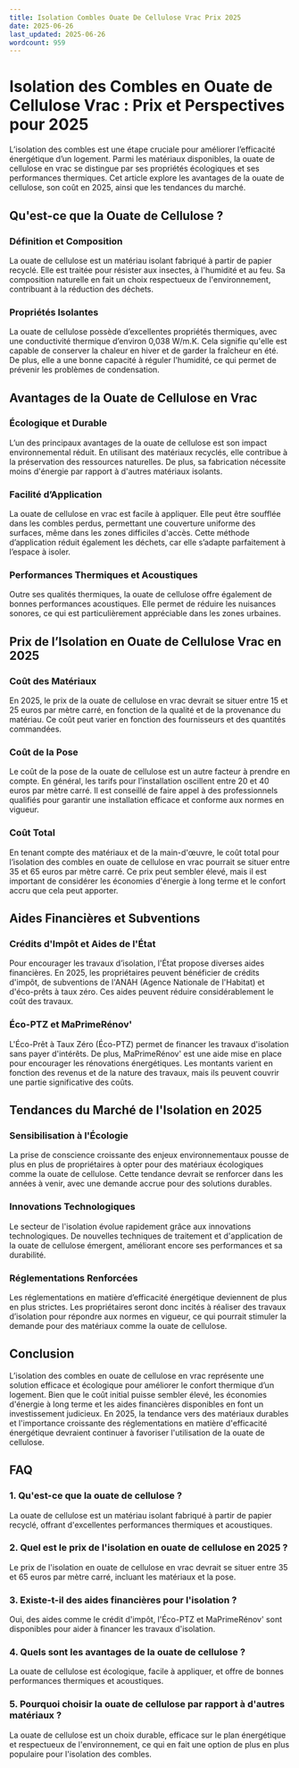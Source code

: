 ```yaml
---
title: Isolation Combles Ouate De Cellulose Vrac Prix 2025
date: 2025-06-26
last_updated: 2025-06-26
wordcount: 959
---
```


# Isolation des Combles en Ouate de Cellulose Vrac : Prix et Perspectives pour 2025

L’isolation des combles est une étape cruciale pour améliorer l’efficacité énergétique d’un logement. Parmi les matériaux disponibles, la ouate de cellulose en vrac se distingue par ses propriétés écologiques et ses performances thermiques. Cet article explore les avantages de la ouate de cellulose, son coût en 2025, ainsi que les tendances du marché.

## Qu'est-ce que la Ouate de Cellulose ?

### Définition et Composition

La ouate de cellulose est un matériau isolant fabriqué à partir de papier recyclé. Elle est traitée pour résister aux insectes, à l'humidité et au feu. Sa composition naturelle en fait un choix respectueux de l'environnement, contribuant à la réduction des déchets.

### Propriétés Isolantes

La ouate de cellulose possède d’excellentes propriétés thermiques, avec une conductivité thermique d’environ 0,038 W/m.K. Cela signifie qu'elle est capable de conserver la chaleur en hiver et de garder la fraîcheur en été. De plus, elle a une bonne capacité à réguler l'humidité, ce qui permet de prévenir les problèmes de condensation.

## Avantages de la Ouate de Cellulose en Vrac

### Écologique et Durable

L’un des principaux avantages de la ouate de cellulose est son impact environnemental réduit. En utilisant des matériaux recyclés, elle contribue à la préservation des ressources naturelles. De plus, sa fabrication nécessite moins d'énergie par rapport à d'autres matériaux isolants.

### Facilité d’Application

La ouate de cellulose en vrac est facile à appliquer. Elle peut être soufflée dans les combles perdus, permettant une couverture uniforme des surfaces, même dans les zones difficiles d'accès. Cette méthode d’application réduit également les déchets, car elle s’adapte parfaitement à l’espace à isoler.

### Performances Thermiques et Acoustiques

Outre ses qualités thermiques, la ouate de cellulose offre également de bonnes performances acoustiques. Elle permet de réduire les nuisances sonores, ce qui est particulièrement appréciable dans les zones urbaines.

## Prix de l’Isolation en Ouate de Cellulose Vrac en 2025

### Coût des Matériaux

En 2025, le prix de la ouate de cellulose en vrac devrait se situer entre 15 et 25 euros par mètre carré, en fonction de la qualité et de la provenance du matériau. Ce coût peut varier en fonction des fournisseurs et des quantités commandées.

### Coût de la Pose

Le coût de la pose de la ouate de cellulose est un autre facteur à prendre en compte. En général, les tarifs pour l’installation oscillent entre 20 et 40 euros par mètre carré. Il est conseillé de faire appel à des professionnels qualifiés pour garantir une installation efficace et conforme aux normes en vigueur.

### Coût Total

En tenant compte des matériaux et de la main-d'œuvre, le coût total pour l’isolation des combles en ouate de cellulose en vrac pourrait se situer entre 35 et 65 euros par mètre carré. Ce prix peut sembler élevé, mais il est important de considérer les économies d'énergie à long terme et le confort accru que cela peut apporter.

## Aides Financières et Subventions

### Crédits d'Impôt et Aides de l'État

Pour encourager les travaux d’isolation, l'État propose diverses aides financières. En 2025, les propriétaires peuvent bénéficier de crédits d'impôt, de subventions de l'ANAH (Agence Nationale de l'Habitat) et d'éco-prêts à taux zéro. Ces aides peuvent réduire considérablement le coût des travaux.

### Éco-PTZ et MaPrimeRénov'

L'Éco-Prêt à Taux Zéro (Éco-PTZ) permet de financer les travaux d'isolation sans payer d'intérêts. De plus, MaPrimeRénov' est une aide mise en place pour encourager les rénovations énergétiques. Les montants varient en fonction des revenus et de la nature des travaux, mais ils peuvent couvrir une partie significative des coûts.

## Tendances du Marché de l'Isolation en 2025

### Sensibilisation à l'Écologie

La prise de conscience croissante des enjeux environnementaux pousse de plus en plus de propriétaires à opter pour des matériaux écologiques comme la ouate de cellulose. Cette tendance devrait se renforcer dans les années à venir, avec une demande accrue pour des solutions durables.

### Innovations Technologiques

Le secteur de l'isolation évolue rapidement grâce aux innovations technologiques. De nouvelles techniques de traitement et d'application de la ouate de cellulose émergent, améliorant encore ses performances et sa durabilité.

### Réglementations Renforcées

Les réglementations en matière d’efficacité énergétique deviennent de plus en plus strictes. Les propriétaires seront donc incités à réaliser des travaux d’isolation pour répondre aux normes en vigueur, ce qui pourrait stimuler la demande pour des matériaux comme la ouate de cellulose.

## Conclusion

L’isolation des combles en ouate de cellulose en vrac représente une solution efficace et écologique pour améliorer le confort thermique d’un logement. Bien que le coût initial puisse sembler élevé, les économies d'énergie à long terme et les aides financières disponibles en font un investissement judicieux. En 2025, la tendance vers des matériaux durables et l'importance croissante des réglementations en matière d'efficacité énergétique devraient continuer à favoriser l'utilisation de la ouate de cellulose.

## FAQ

### 1. Qu'est-ce que la ouate de cellulose ?

La ouate de cellulose est un matériau isolant fabriqué à partir de papier recyclé, offrant d'excellentes performances thermiques et acoustiques.

### 2. Quel est le prix de l'isolation en ouate de cellulose en 2025 ?

Le prix de l'isolation en ouate de cellulose en vrac devrait se situer entre 35 et 65 euros par mètre carré, incluant les matériaux et la pose.

### 3. Existe-t-il des aides financières pour l'isolation ?

Oui, des aides comme le crédit d'impôt, l'Éco-PTZ et MaPrimeRénov' sont disponibles pour aider à financer les travaux d'isolation.

### 4. Quels sont les avantages de la ouate de cellulose ?

La ouate de cellulose est écologique, facile à appliquer, et offre de bonnes performances thermiques et acoustiques.

### 5. Pourquoi choisir la ouate de cellulose par rapport à d'autres matériaux ?

La ouate de cellulose est un choix durable, efficace sur le plan énergétique et respectueux de l'environnement, ce qui en fait une option de plus en plus populaire pour l'isolation des combles.